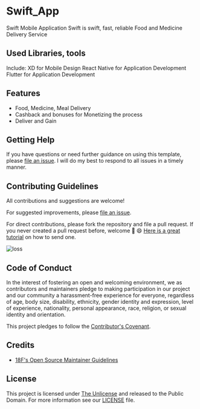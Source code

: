 # Swift_App
Swift Mobile Application
Swift is swift, fast, reliable Food and Medicine Delivery Service


## Used Libraries, tools
Include:
  XD for Mobile Design
  React Native for Application Development
  Flutter for Application Development

## Features

- Food, Medicine, Meal Delivery
- Cashback and bonuses for Monetizing the process
- Deliver and Gain

## Getting Help

If you have questions or need further guidance on using this template, please [file an issue](https://github.com/Swift-Delivery/Swift_App/issues). I will do my best to respond to all issues in a timely manner.

## Contributing Guidelines

All contributions and suggestions are welcome!

For suggested improvements, please [file an issue](https://github.com/Swift-Delivery/Swift_App/issues).

For direct contributions, please fork the repository and file a pull request. If you never created a pull request before, welcome 🎉 😄 [Here is a great tutorial](https://egghead.io/series/how-to-contribute-to-an-open-source-project-on-github) on how to send one.


![loss](https://user-images.githubusercontent.com/57037068/86542872-a3735e00-bf2a-11ea-9582-9c63a0f22959.PNG)

## Code of Conduct

In the interest of fostering an open and welcoming environment, we as contributors and maintainers pledge to making participation in our project and our community a harassment-free experience for everyone, regardless of age, body size, disability, ethnicity, gender identity and expression, level of experience, nationality, personal appearance, race, religion, or sexual identity and orientation.

This project pledges to follow the [Contributor's Covenant](http://contributor-covenant.org/version/1/4/).

## Credits


- [18F's Open Source Maintainer Guidelines](https://pages.18f.gov/open-source-program/pages/maintainer_guidelines/)

## License

This project is licensed under [The Unlicense](https://unlicense.org/) and released to the Public Domain. For more information see our [LICENSE](https://github.com/ascott1/readme-template/blob/master/LICENSE) file.
